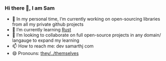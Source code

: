### Hi there 👋, I am Sam

- 🔭 In my personal time, I’m currently working on open-sourcing libraries from all my private github projects 
- 🌱 I’m currently learning [Rust](https://www.rust-lang.org)
- 👯 I’m looking to collaborate on full open-source projects in any domain/ langauge to expand my learning
- 📫 How to reach me: dev <at> samarthj <dot> com
- 😄 Pronouns: [they/../themselves](https://pronoun.is/they/.../themselves)


<!--
**samarthj/samarthj** is a ✨ _special_ ✨ repository because its `README.md` (this file) appears on your GitHub profile.

Here are some ideas to get you started:

- 🔭 I’m currently working on ...
- 🌱 I’m currently learning ...
- 👯 I’m looking to collaborate on ...
- 🤔 I’m looking for help with ...
- 💬 Ask me about ...
- 📫 How to reach me: ...
- 😄 Pronouns: ...
- ⚡ Fun fact: ...
-->
